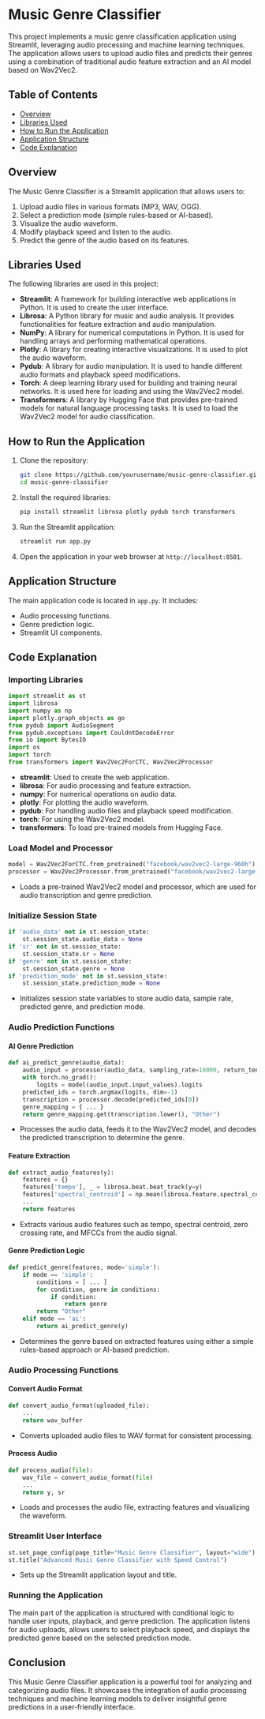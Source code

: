 # Music Genre Classifier

This project implements a music genre classification application using Streamlit, leveraging audio processing and machine learning techniques. The application allows users to upload audio files and predicts their genres using a combination of traditional audio feature extraction and an AI model based on Wav2Vec2.

## Table of Contents
- [Overview](#overview)
- [Libraries Used](#libraries-used)
- [How to Run the Application](#how-to-run-the-application)
- [Application Structure](#application-structure)
- [Code Explanation](#code-explanation)

## Overview

The Music Genre Classifier is a Streamlit application that allows users to:
1. Upload audio files in various formats (MP3, WAV, OGG).
2. Select a prediction mode (simple rules-based or AI-based).
3. Visualize the audio waveform.
4. Modify playback speed and listen to the audio.
5. Predict the genre of the audio based on its features.

## Libraries Used

The following libraries are used in this project:

- **Streamlit**: A framework for building interactive web applications in Python. It is used to create the user interface.
- **Librosa**: A Python library for music and audio analysis. It provides functionalities for feature extraction and audio manipulation.
- **NumPy**: A library for numerical computations in Python. It is used for handling arrays and performing mathematical operations.
- **Plotly**: A library for creating interactive visualizations. It is used to plot the audio waveform.
- **Pydub**: A library for audio manipulation. It is used to handle different audio formats and playback speed modifications.
- **Torch**: A deep learning library used for building and training neural networks. It is used here for loading and using the Wav2Vec2 model.
- **Transformers**: A library by Hugging Face that provides pre-trained models for natural language processing tasks. It is used to load the Wav2Vec2 model for audio classification.

## How to Run the Application

1. Clone the repository:
   ```bash
   git clone https://github.com/yourusername/music-genre-classifier.git
   cd music-genre-classifier
   ```

2. Install the required libraries:
   ```bash
   pip install streamlit librosa plotly pydub torch transformers
   ```

3. Run the Streamlit application:
   ```bash
   streamlit run app.py
   ```

4. Open the application in your web browser at `http://localhost:8501`.

## Application Structure

The main application code is located in `app.py`. It includes:
- Audio processing functions.
- Genre prediction logic.
- Streamlit UI components.

## Code Explanation

### Importing Libraries

```python
import streamlit as st
import librosa
import numpy as np
import plotly.graph_objects as go
from pydub import AudioSegment
from pydub.exceptions import CouldntDecodeError
from io import BytesIO
import os
import torch
from transformers import Wav2Vec2ForCTC, Wav2Vec2Processor
```

- **streamlit**: Used to create the web application.
- **librosa**: For audio processing and feature extraction.
- **numpy**: For numerical operations on audio data.
- **plotly**: For plotting the audio waveform.
- **pydub**: For handling audio files and playback speed modification.
- **torch**: For using the Wav2Vec2 model.
- **transformers**: To load pre-trained models from Hugging Face.

### Load Model and Processor

```python
model = Wav2Vec2ForCTC.from_pretrained("facebook/wav2vec2-large-960h")
processor = Wav2Vec2Processor.from_pretrained("facebook/wav2vec2-large-960h")
```

- Loads a pre-trained Wav2Vec2 model and processor, which are used for audio transcription and genre prediction.

### Initialize Session State

```python
if 'audio_data' not in st.session_state:
    st.session_state.audio_data = None
if 'sr' not in st.session_state:
    st.session_state.sr = None
if 'genre' not in st.session_state:
    st.session_state.genre = None
if 'prediction_mode' not in st.session_state:
    st.session_state.prediction_mode = None
```

- Initializes session state variables to store audio data, sample rate, predicted genre, and prediction mode.

### Audio Prediction Functions

#### AI Genre Prediction

```python
def ai_predict_genre(audio_data):
    audio_input = processor(audio_data, sampling_rate=16000, return_tensors="pt", padding=True)
    with torch.no_grad():
        logits = model(audio_input.input_values).logits
    predicted_ids = torch.argmax(logits, dim=-1)
    transcription = processor.decode(predicted_ids[0])
    genre_mapping = { ... }
    return genre_mapping.get(transcription.lower(), "Other")
```

- Processes the audio data, feeds it to the Wav2Vec2 model, and decodes the predicted transcription to determine the genre.

#### Feature Extraction

```python
def extract_audio_features(y):
    features = {}
    features['tempo'], _ = librosa.beat.beat_track(y=y)
    features['spectral_centroid'] = np.mean(librosa.feature.spectral_centroid(y=y))
    ...
    return features
```

- Extracts various audio features such as tempo, spectral centroid, zero crossing rate, and MFCCs from the audio signal.

#### Genre Prediction Logic

```python
def predict_genre(features, mode='simple'):
    if mode == 'simple':
        conditions = [ ... ]
        for condition, genre in conditions:
            if condition:
                return genre
        return "Other"
    elif mode == 'ai':
        return ai_predict_genre(y)
```

- Determines the genre based on extracted features using either a simple rules-based approach or AI-based prediction.

### Audio Processing Functions

#### Convert Audio Format

```python
def convert_audio_format(uploaded_file):
    ...
    return wav_buffer
```

- Converts uploaded audio files to WAV format for consistent processing.

#### Process Audio

```python
def process_audio(file):  
    wav_file = convert_audio_format(file)  
    ...
    return y, sr  
```

- Loads and processes the audio file, extracting features and visualizing the waveform.

### Streamlit User Interface

```python
st.set_page_config(page_title="Music Genre Classifier", layout="wide")
st.title("Advanced Music Genre Classifier with Speed Control")
```

- Sets up the Streamlit application layout and title.

### Running the Application

The main part of the application is structured with conditional logic to handle user inputs, playback, and genre prediction. The application listens for audio uploads, allows users to select playback speed, and displays the predicted genre based on the selected prediction mode.

## Conclusion

This Music Genre Classifier application is a powerful tool for analyzing and categorizing audio files. It showcases the integration of audio processing techniques and machine learning models to deliver insightful genre predictions in a user-friendly interface.
```
